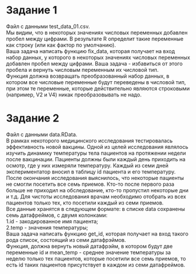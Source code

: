 # Задание 1
Файл с данными test_data_01.csv.  
    Мы видим, что в некоторых значениях числовых переменных добавлен пробел между цифрами.
В результате R определит такие переменные как строку (или как фактор по умолчанию).  
    Ваша задача написать функцию fix_data, которая получает на вход набор данных, у которого в некоторых значениях числовых переменных добавлен пробел между цифрами.
Ваша задача - избавиться от этого пробела и вернуть числовым переменным их числовой тип.  
    Функция должна возвращать преобразованный набор данных, в котором все числовые переменные будут переведены в числовой тип, при этом те переменные,
которые действительно являются строковыми (например, V2 и V4) никак преобразовывать не надо.

# Задание 2
Файл с данными data.RData.  
    В рамках некоторого медицинского исследования тестировалась эффективность новой вакцины. 
Одной из целей исследования являлось изучить динамику температуры тела пациентов на протяжении 
недели после вакцинации.
Пациенты должны были каждый день приходить на осмотр, где у них измеряли температуру. 
Каждый из семи дней экспериментатор вносил в таблицу id пациента и его температуру. 
После окончания исследования выяснилось, что некоторые пациенты не смогли посетить все семь приемов. 
Кто-то после первого раза больше не приходил на обследование, кто-то пропустил некоторые дни и т.д.
Для чистоты исследования врачам необходимо отобрать из всех пациентов только тех, кто посетили каждый из семи приемов.     
    Все данные хранятся в следующем формате: в списке data сохранены семь датафреймов, с двумя колонками:  
    1.id - закодированное имя пациента;  
    2.temp - значения температуры;  
    Ваша задача написать функцию get_id, которая получает на вход такого рода список, состоящий из семи датафрэймов.  
Функция, должна вернуть новый датафрэйм, в котором будут две переменные id и mean_temp - 
среднее значение температуры за неделю только тех пациентов, которые посетили все семь приемов, 
то есть id таких пациентов присутствует в каждом из семи датафреймов.